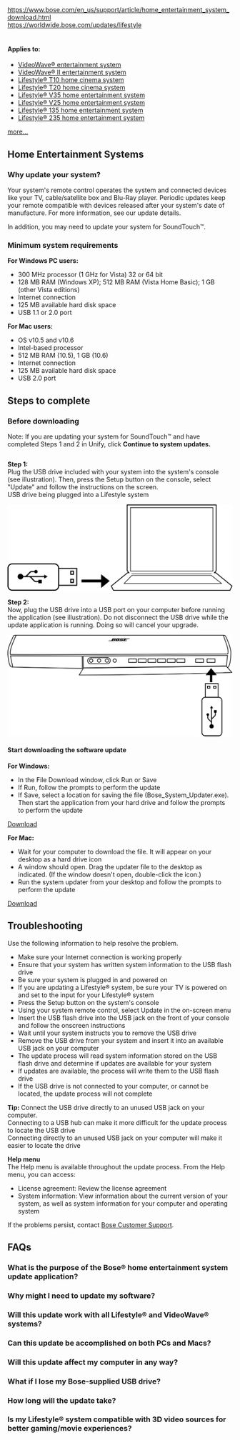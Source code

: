 <div class="bose-templateArticlepage">
<div class="parent bose-content-container">
<section class="bose-templateArticlepage__sectionPrimary">
<div class="pageHeader image parbase">
<div class="bose-pageHeader">
<div class="bose-pageHeader__backgroundContainer -centerFocalRegion lazyloaded" data-bgset="//assets.bose.com/content/dam/Bose_DAM/Web/consumer_electronics/global/content_pages/corporate/support/header/support_header.psd/jcr:content/renditions/cq5dam.web.320.320.jpeg 320w, //assets.bose.com/content/dam/Bose_DAM/Web/consumer_electronics/global/content_pages/corporate/support/header/support_header.psd/jcr:content/renditions/cq5dam.web.600.600.jpeg 600w, //assets.bose.com/content/dam/Bose_DAM/Web/consumer_electronics/global/content_pages/corporate/support/header/support_header.psd/jcr:content/renditions/cq5dam.web.1000.1000.jpeg 1000w, //assets.bose.com/content/dam/Bose_DAM/Web/consumer_electronics/global/content_pages/corporate/support/header/support_header.psd/jcr:content/renditions/cq5dam.web.1280.1280.jpeg 1280w" style="background-image: url(&quot;https://assets.bose.com/content/dam/Bose_DAM/Web/consumer_electronics/global/content_pages/corporate/support/header/support_header.psd/jcr:content/renditions/cq5dam.web.1280.1280.jpeg&quot;);"><picture style="display: none;"><source data-srcset="//assets.bose.com/content/dam/Bose_DAM/Web/consumer_electronics/global/content_pages/corporate/support/header/support_header.psd/jcr:content/renditions/cq5dam.web.320.320.jpeg 320w, //assets.bose.com/content/dam/Bose_DAM/Web/consumer_electronics/global/content_pages/corporate/support/header/support_header.psd/jcr:content/renditions/cq5dam.web.600.600.jpeg 600w, //assets.bose.com/content/dam/Bose_DAM/Web/consumer_electronics/global/content_pages/corporate/support/header/support_header.psd/jcr:content/renditions/cq5dam.web.1000.1000.jpeg 1000w, //assets.bose.com/content/dam/Bose_DAM/Web/consumer_electronics/global/content_pages/corporate/support/header/support_header.psd/jcr:content/renditions/cq5dam.web.1280.1280.jpeg 1280w" sizes="1280px" srcset="//assets.bose.com/content/dam/Bose_DAM/Web/consumer_electronics/global/content_pages/corporate/support/header/support_header.psd/jcr:content/renditions/cq5dam.web.320.320.jpeg 320w, //assets.bose.com/content/dam/Bose_DAM/Web/consumer_electronics/global/content_pages/corporate/support/header/support_header.psd/jcr:content/renditions/cq5dam.web.600.600.jpeg 600w, //assets.bose.com/content/dam/Bose_DAM/Web/consumer_electronics/global/content_pages/corporate/support/header/support_header.psd/jcr:content/renditions/cq5dam.web.1000.1000.jpeg 1000w, //assets.bose.com/content/dam/Bose_DAM/Web/consumer_electronics/global/content_pages/corporate/support/header/support_header.psd/jcr:content/renditions/cq5dam.web.1280.1280.jpeg 1280w"><img alt="" class="lazyautosizes lazyloaded" data-sizes="auto" data-parent-fit="cover" sizes="1280px"></picture></div>
</div></div>
<a href="https://web.archive.org/web/20230203133833/https://www.bose.com/en_us/support/article/home_entertainment_system_download.html">https://www.bose.com/en_us/support/article/home_entertainment_system_download.html</a><br>
<a href="https://worldwide.bose.com/updates/lifestyle">https://worldwide.bose.com/updates/lifestyle</a>
<br><br>
<div class="articleAppliesTo">
<div class="bose-list bose-list--appliesToList">
<h4 class="bose-list__title">Applies to: </h4>
<ul class="bose-list__list">
<li class="bose-list__listitem ">
<a href="https://web.archive.org/web/20190217165306/https://www.bose.com/en_us/support/products/specialty_professional_and_other_support/videowave_46_series1.html"> VideoWave® entertainment system</a>
</li>
<li class="bose-list__listitem ">
<a href="https://web.archive.org/web/20180801051155/https://www.bose.com/en_us/support/products/specialty_professional_and_other_support/videowave_series2.html">VideoWave® II entertainment system</a>
</li>
<li class="bose-list__listitem ">
<a href="https://web.archive.org/web/20180728081858/https://www.bose.com/en_us/support/products/5_speaker_home_theater_support/lst10.html">Lifestyle® T10 home cinema system</a>
</li>
<li class="bose-list__listitem ">
<a href="https://web.archive.org/web/20180728081906/https://www.bose.com/en_us/support/products/5_speaker_home_theater_support/lst20.html">Lifestyle® T20 home cinema system</a>
</li>
<li class="bose-list__listitem ">
<a href="https://web.archive.org/web/20180728081802/https://www.bose.com/en_us/support/products/5_speaker_home_theater_support/lsv35.html">Lifestyle® V35 home entertainment system</a>
</li>
<li class="bose-list__listitem bose-list__listitem--hidden">
<a href="https://web.archive.org/web/20180728081944/https://www.bose.com/en_us/support/products/5_speaker_home_theater_support/lsv25.html">Lifestyle® V25 home entertainment system</a>
</li>
<li class="bose-list__listitem bose-list__listitem--hidden">
<a href="https://web.archive.org/web/20180729074636/https://www.bose.com/en_us/support/products/soundbar_and_1_speaker_home_theater_support/ls135.html">Lifestyle® 135 home entertainment system</a>
</li>
<li class="bose-list__listitem bose-list__listitem--hidden">
<a href="https://web.archive.org/web/20180728081849/https://www.bose.com/en_us/support/products/2_speaker_home_theater_support/ls_235.html">Lifestyle® 235 home entertainment system</a>
</li>
</ul>
<a class="bose-list__showmore" href="https://web.archive.org/web/20200812095635/https://www.bose.com/en_us/support/article/home_entertainment_system_download.html#">more...</a>
</div>
</div>
<div class="title">
<h2 class="bose-title -left   ">
Home Entertainment Systems
</h2>
</div>
<div class="title">
<h3 class="bose-title    ">
Why update your system?
</h3>
</div>
<div class="text">
<div class="bose-richText  ">
<p>Your system's remote control operates the system and connected devices like your TV, cable/satellite box and Blu-Ray player. Periodic updates keep your remote compatible with devices released after your system's date of manufacture. For more information, see our update details.</p><p>In addition, you may need to update your system for SoundTouch™.</p>
</div>
</div>
<div class="title">
<h3 class="bose-title -left   ">
Minimum system requirements
</h3>
</div>
<div class="text">
<div class="bose-richText  ">
<p><strong>For Windows PC users:</strong><br></p>
</div>
</div>
<div class="list">
<div class="bose-list bose-list--none   ">
<ul class="bose-list__list bose-list__list--bullet">
<li class="bose-list__listitem "><span>300 MHz processor (1 GHz for Vista) 32 or 64 bit</span></li>
<li class="bose-list__listitem "><span>128 MB RAM (Windows XP); 512 MB RAM (Vista Home Basic); 1 GB (other Vista editions)</span></li>
<li class="bose-list__listitem "><span>Internet connection</span></li>
<li class="bose-list__listitem "><span>125 MB available hard disk space</span></li>
<li class="bose-list__listitem bose-list__listitem--last"><span>USB 1.1 or 2.0 port</span></li>
</ul>
</div></div>
<div class="text">
<div class="bose-richText  ">
<p><strong>For Mac users:</strong><br></p>
</div>
</div>
<div class="list">
<div class="bose-list bose-list--none   ">
<ul class="bose-list__list bose-list__list--bullet">
<li class="bose-list__listitem "><span>OS v10.5 and v10.6</span></li>
<li class="bose-list__listitem "><span>Intel-based processor</span></li>
<li class="bose-list__listitem "><span>512 MB RAM (10.5), 1 GB (10.6)</span></li>
<li class="bose-list__listitem "><span>Internet connection</span></li>
<li class="bose-list__listitem "><span>125 MB available hard disk space</span></li>
<li class="bose-list__listitem bose-list__listitem--last"><span>USB 2.0 port</span></li>
</ul>
</div></div>
<div class="title">
<h2 class="bose-title -left   ">
Steps to complete
</h2>
</div>
<div class="title">
<h3 class="bose-title -left   ">
Before downloading
</h3>
</div>
<div class="text">
<div class="bose-richText  ">
<p>Note: If you are updating your system for SoundTouch™ and have completed Steps 1 and 2 in Unify, click <strong>Continue to system updates.</strong><br></p>
</div>
</div>
<div class="column">
<div class="bose-column ">
<div class="bose-column__container">
<section class="grid-12 bose-column__column no-gutter ">
<div class="no-gutter-left grid-9 grid-medium-6 clear-medium-left grid-small-12">
<div class="text">
<div class="bose-richText  ">
<p><strong>Step 1:<br> </strong>Plug the USB drive included with your system into the system's console (see illustration). Then, press the Setup button on the console, select "Update" and follow the instructions on the screen.<br>USB drive being plugged into a Lifestyle system</p>
</div>
</div>
</div>
<div class="no-gutter-left grid-3 grid-medium-6  grid-small-12">
<div class="adaptiveImageComponent image parbase">
<div class=" bose-adaptiveImage   ">
<div class="bose-adaptiveImage__container">
<img src="https://github.com/bosefirmware/ced-old/raw/master/bose_console/download1.png">
</div>
</div>
</div>
</div>
</section>
<section class="grid-12 bose-column__column no-gutter ">
<div class="no-gutter-left grid-9 grid-medium-6 clear-medium-left grid-small-12">
<div class="text">
<div class="bose-richText  ">
<p><strong>Step 2:</strong><br>Now, plug the USB drive into a USB port on your computer before running the application (see illustration). Do not disconnect the USB drive while the update application is running. Doing so will cancel your upgrade.</p>
</div>
</div>
</div>
<div class="no-gutter-left grid-3 grid-medium-6  grid-small-12">
<div class="adaptiveImageComponent image parbase">
<div class=" bose-adaptiveImage   ">
<div class="bose-adaptiveImage__container">
<img src="https://github.com/bosefirmware/ced-old/raw/master/bose_console/download2.png">
</div>
</div>
</div>
</div>
</section>
</div>
</div>
</div>
<div class="title">
<h4 class="bose-title -left   ">
Start downloading the software update
</h4>
</div>
<div class="text">
<div class="bose-richText  ">
<p><strong>For Windows:</strong></p>
</div>
</div>
<div class="list">
<div class="bose-list bose-list--none   ">
<ul class="bose-list__list bose-list__list--bullet">
<li class="bose-list__listitem "><span>In the File Download window, click Run or Save</span></li>
<li class="bose-list__listitem "><span>If Run, follow the prompts to perform the update</span></li>
<li class="bose-list__listitem bose-list__listitem--last"><span>If Save, select a location for saving the file (Bose_System_Updater.exe). Then start the application from your hard drive and follow the prompts to perform the update</span></li>
</ul>
</div></div>
<div class="buttonLink">
<a href="https://downloads.bose.com/ced/bose_console/windows/Bose_System_Updater.exe" role="button" class="bose-buttonLink bose-buttonLink--type1 none     " title="Download" target="_self">
<span>Download</span>
</a>
</div>
<div class="text">
<div class="bose-richText  ">
<p><strong>For Mac:</strong></p>
</div>
</div>
<div class="list">
<div class="bose-list bose-list--none   ">
<ul class="bose-list__list bose-list__list--bullet">
<li class="bose-list__listitem "><span>Wait for your computer to download the file. It will appear on your desktop as a hard drive icon</span></li>
<li class="bose-list__listitem "><span>A window should open. Drag the updater file to the desktop as indicated. (If the window doesn't open, double-click the icon.)</span></li>
<li class="bose-list__listitem bose-list__listitem--last"><span>Run the system updater from your desktop and follow the prompts to perform the update</span></li>
</ul>
</div></div>
<div class="buttonLink">
<a href="https://downloads.bose.com/ced/bose_console/mac/Bose_System_Updater.dmg" role="button" class="bose-buttonLink bose-buttonLink--type1 none     " title="Download" target="_self">
<span>Download</span>
</a>
</div>
<div class="title">
<h2 class="bose-title -left   ">
Troubleshooting
</h2>
</div>
<div class="text">
<div class="bose-richText  ">
<p>Use the following information to help resolve the problem.<br></p>
</div>
</div>
<div class="list">
<div class="bose-list bose-list--none   ">
<ul class="bose-list__list bose-list__list--bullet">
<li class="bose-list__listitem "><span>Make sure your Internet connection is working properly</span></li>
<li class="bose-list__listitem "><span>Ensure that your system has written system information to the USB flash drive</span></li>
<li class="bose-list__listitem "><span>Be sure your system is plugged in and powered on</span></li>
<li class="bose-list__listitem "><span>If you are updating a Lifestyle® system, be sure your TV is powered on and set to the input for your Lifestyle® system</span></li>
<li class="bose-list__listitem "><span>Press the Setup button on the system's console</span></li>
<li class="bose-list__listitem "><span>Using your system remote control, select Update in the on-screen menu</span></li>
<li class="bose-list__listitem "><span>Insert the USB flash drive into the USB jack on the front of your console and follow the onscreen instructions</span></li>
<li class="bose-list__listitem "><span>Wait until your system instructs you to remove the USB drive</span></li>
<li class="bose-list__listitem "><span>Remove the USB drive from your system and insert it into an available USB jack on your computer</span></li>
<li class="bose-list__listitem "><span>The update process will read system information stored on the USB flash drive and determine if updates are available for your system</span></li>
<li class="bose-list__listitem "><span>If updates are available, the process will write them to the USB flash drive</span></li>
<li class="bose-list__listitem bose-list__listitem--last"><span>If the USB drive is not connected to your computer, or cannot be located, the update process will not complete</span></li>
</ul>
</div></div>
<div class="panel">
<div class="bose-panel -grey10  
     
     bose-panel--top">
<div class="bose-panel__content">
<div class="text">
<div class="bose-richText  ">
<p><strong>Tip:</strong> Connect the USB drive directly to an unused USB jack on your computer.<br>Connecting to a USB hub can make it more difficult for the update process to locate the USB drive<br>Connecting directly to an unused USB jack on your computer will make it easier to locate the drive</p>
</div>
</div>
</div>
</div></div>
<div class="text">
<div class="bose-richText  ">
<p><strong>Help menu</strong><br>The Help menu is available throughout the update process. From the Help menu, you can access:</p>
</div>
</div>
<div class="list">
<div class="bose-list bose-list--none   ">
<ul class="bose-list__list bose-list__list--bullet">
<li class="bose-list__listitem "><span>License agreement: Review the license agreement</span></li>
<li class="bose-list__listitem bose-list__listitem--last"><span>System information: View information about the current version of your system, as well as system information for your computer and operating system</span></li>
</ul>
</div></div>
<div class="text">
<div class="bose-richText  ">
<p>If the problems persist, contact <a class="bose-link" href="https://www.bose.com/en_us/contact_us.html">Bose Customer Support</a>.<br></p>
</div>
</div>
<div class="title">
<h2 class="bose-title -left   ">
FAQs
</h2>
</div>
<div class="faqContainer"><div class="bose-faq__container ui-accordion ui-widget ui-helper-reset" data-show-first="false" role="tablist">
<div class="faq">
<h3 class="bose-faq__question ui-accordion-header ui-state-default ui-corner-all ui-accordion-icons" id="ui-id-2" aria-controls="ui-id-3" aria-selected="false" aria-expanded="false" tabindex="0"><span class="ui-accordion-header-icon ui-icon bose-faq__questionIcon"></span>What is the purpose of the Bose® home entertainment system update application?</h3>
<div class="bose-faq__answer bose-richText bose-richText--noMargin ui-accordion-content ui-helper-reset ui-widget-content ui-corner-bottom" id="ui-id-3" aria-labelledby="ui-id-2" role="region" aria-hidden="true" style="display: none;"><p>This application allows for a simple, immediate software update directly from Bose® to your computer and into your system.</p></div>
</div>
<div class="faq">
<h3 class="bose-faq__question ui-accordion-header ui-state-default ui-corner-all ui-accordion-icons" id="ui-id-4" aria-controls="ui-id-5" aria-selected="false" aria-expanded="false" tabindex="0"><span class="ui-accordion-header-icon ui-icon bose-faq__questionIcon"></span>Why might I need to update my software?</h3>
<div class="bose-faq__answer bose-richText bose-richText--noMargin ui-accordion-content ui-helper-reset ui-widget-content ui-corner-bottom" id="ui-id-5" aria-labelledby="ui-id-4" role="region" aria-hidden="true" style="display: none;"><p>Bose® home entertainment systems are engineered to be compatible with new audio and video devices as they come to market. This software update adds new features and remote control codes that your system will likely need to work with these new devices.</p></div>
</div>
<div class="faq">
<h3 class="bose-faq__question ui-accordion-header ui-state-default ui-corner-all ui-accordion-icons" id="ui-id-6" aria-controls="ui-id-7" aria-selected="false" aria-expanded="false" tabindex="0"><span class="ui-accordion-header-icon ui-icon bose-faq__questionIcon"></span>Will this update work with all Lifestyle® and VideoWave® systems? </h3>
<div class="bose-faq__answer bose-richText bose-richText--noMargin ui-accordion-content ui-helper-reset ui-widget-content ui-corner-bottom" id="ui-id-7" aria-labelledby="ui-id-6" role="region" aria-hidden="true" style="display: none;"><p>No. The update works with all VideoWave® entertainment systems and the Lifestyle® V35, V25, T20, T10, 135 and 235 systems—or any other Lifestyle® system with a USB port.</p></div>
</div>
<div class="faq">
<h3 class="bose-faq__question ui-accordion-header ui-state-default ui-corner-all ui-accordion-icons" id="ui-id-8" aria-controls="ui-id-9" aria-selected="false" aria-expanded="false" tabindex="0"><span class="ui-accordion-header-icon ui-icon bose-faq__questionIcon"></span>Can this update be accomplished on both PCs and Macs?</h3>
<div class="bose-faq__answer bose-richText bose-richText--noMargin ui-accordion-content ui-helper-reset ui-widget-content ui-corner-bottom" id="ui-id-9" aria-labelledby="ui-id-8" role="region" aria-hidden="true" style="display: none;"><p>Yes, with minimum operating system requirements: PCs must run Windows XP or higher. Macs must run OS 10 or higher.</p></div>
</div>
<div class="faq">
<h3 class="bose-faq__question ui-accordion-header ui-state-default ui-corner-all ui-accordion-icons" id="ui-id-10" aria-controls="ui-id-11" aria-selected="false" aria-expanded="false" tabindex="0"><span class="ui-accordion-header-icon ui-icon bose-faq__questionIcon"></span>Will this update affect my computer in any way?</h3>
<div class="bose-faq__answer bose-richText bose-richText--noMargin ui-accordion-content ui-helper-reset ui-widget-content ui-corner-bottom" id="ui-id-11" aria-labelledby="ui-id-10" role="region" aria-hidden="true" style="display: none;"><p>Only temporarily. While the application is running, it will create and utilise temporary working files. When the application has finished and closed, it will remove all temporary working files including the application itself.</p></div>
</div>
<div class="faq">
<h3 class="bose-faq__question ui-accordion-header ui-state-default ui-corner-all ui-accordion-icons" id="ui-id-12" aria-controls="ui-id-13" aria-selected="false" aria-expanded="false" tabindex="0"><span class="ui-accordion-header-icon ui-icon bose-faq__questionIcon"></span>What if I lose my Bose-supplied USB drive?</h3>
<div class="bose-faq__answer bose-richText bose-richText--noMargin ui-accordion-content ui-helper-reset ui-widget-content ui-corner-bottom" id="ui-id-13" aria-labelledby="ui-id-12" role="region" aria-hidden="true" style="display: none;"><p>You may use any USB drive with a capacity of over 1&nbsp;GB to update your system. Simply follow the directions in the download application.</p></div>
</div>
<div class="faq">
<h3 class="bose-faq__question ui-accordion-header ui-state-default ui-corner-all ui-accordion-icons" id="ui-id-14" aria-controls="ui-id-15" aria-selected="false" aria-expanded="false" tabindex="0"><span class="ui-accordion-header-icon ui-icon bose-faq__questionIcon"></span>How long will the update take?</h3>
<div class="bose-faq__answer bose-richText bose-richText--noMargin ui-accordion-content ui-helper-reset ui-widget-content ui-corner-bottom" id="ui-id-15" aria-labelledby="ui-id-14" role="region" aria-hidden="true" style="display: none;"><p>You may use any USB drive with a capacity of over 1&nbsp;GB to update your system. Simply follow the directions in the download application.</p></div>
</div>
<div class="faq">
<h3 class="bose-faq__question ui-accordion-header ui-state-default ui-corner-all ui-accordion-icons" id="ui-id-16" aria-controls="ui-id-17" aria-selected="false" aria-expanded="false" tabindex="0"><span class="ui-accordion-header-icon ui-icon bose-faq__questionIcon"></span>Is my Lifestyle® system compatible with 3D video sources for better gaming/movie experiences?</h3>
<div class="bose-faq__answer bose-richText bose-richText--noMargin ui-accordion-content ui-helper-reset ui-widget-content ui-corner-bottom" id="ui-id-17" aria-labelledby="ui-id-16" role="region" aria-hidden="true" style="display: none;"><p>Yes, once you download the software update, your Lifestyle® system will be fully compatible with 3D video sources. Just connect a 3D TV and a 3D-capable Blu-ray Disc™ player, gaming console or other such device to your Lifestyle® system. You're now ready to enjoy 3D movies, broadcasts or games. For more information on the system's 3D capabilities, review our supplemental owner's guide.</p><p>Please note: The software update for the Bose® control console will not enable the VideoWave® entertainment systems to render 3D video.<br></p></div>
</div>
</div>
</div>
</section>
</div>
</div>
</main>
